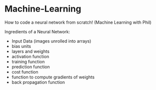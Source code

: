 # Machine-Learning

How to code a neural network from scratch! (Machine Learning with Phil)

Ingredients of a Neural Network:

- Input Data (images unrolled into arrays)
- bias units
- layers and weights
- activation function
- training function
- prediction function
- cost function
- function to compute gradients of weights
- back propagation function
